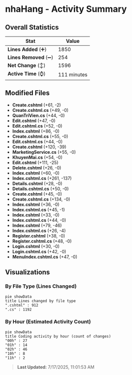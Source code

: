 # nhaHang - Activity Summary 

## Overall Statistics

| Stat                   | Value                                                             |
| ---------------------- | ----------------------------------------------------------------- |
| **Lines Added** (➕)   | 1850                                          |
| **Lines Removed** (➖) | 254                                        |
| **Net Change** (↕)    | 1596                |
| **Active Time** (⌚)   | 111 minutes |


## Modified Files
- **Create.cshtml** (+61, -2)
- **Create.cshtml.cs** (+49, -0)
- **QuanTriVien.cs** (+44, -0)
- **Edit.cshtml** (+47, -0)
- **Edit.cshtml.cs** (+52, -0)
- **Index.cshtml** (+86, -0)
- **Create.cshtml.cs** (+55, -0)
- **Edit.cshtml.cs** (+44, -0)
- **Create.cshtml** (+120, -39)
- **MarketingService.cs** (+55, -0)
- **KhuyenMai.cs** (+54, -0)
- **Edit.cshtml** (+111, -25)
- **Delete.cshtml** (+26, -0)
- **Index.cshtml** (+60, -0)
- **Index.cshtml.cs** (+261, -137)
- **Details.cshtml** (+28, -0)
- **Details.cshtml.cs** (+50, -0)
- **Create.cshtml** (+45, -0)
- **Create.cshtml.cs** (+134, -0)
- **Index.cshtml** (+36, -0)
- **Index.cshtml.cs** (+45, -1)
- **Index.cshtml** (+33, -0)
- **Index.cshtml.cs** (+44, -0)
- **Index.cshtml** (+79, -46)
- **Index.cshtml.cs** (+26, -4)
- **Register.cshtml** (+38, -0)
- **Register.cshtml.cs** (+48, -0)
- **Login.cshtml** (+30, -0)
- **Login.cshtml.cs** (+42, -0)
- **MenuIndex.cshtml.cs** (+47, -0)

## Visualizations

### By File Type (Lines Changed)

```mermaid
pie showData
title Lines changed by file type
".cshtml" : 912
".cs" : 1192
```

### By Hour (Estimated Activity Count)

```mermaid
pie showData
title Coding activity by hour (count of changes)
"00h" : 27
"01h" : 14
"02h" : 46
"10h" : 8
"11h" : 2
```


> **Last Updated:** 7/17/2025, 11:01:53 AM